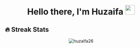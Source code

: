 <h1 align="center">
    Hello there, I'm Huzaifa <img src="https://github.com/blackcater/blackcater/raw/main/images/Hi.gif" height="32"/><br>
</h1>

## 🔥 Streak Stats
<p align="center"><img src="https://github-readme-streak-stats.herokuapp.com/?user=huzaifa26&theme=algolia" alt="huzaifa26"  /></p>
